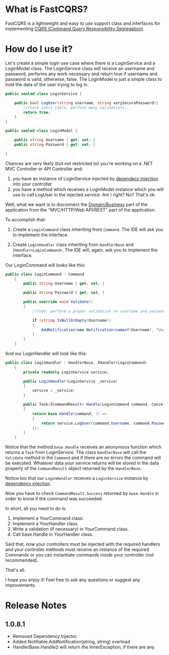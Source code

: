 # What is FastCQRS?
FastCQRS is a lightweight and easy to use support class and interfaces for implementing [CQRS (Command Query Responsibility Segregation)](https://en.wikipedia.org/wiki/Command%E2%80%93query_separation#Command_query_responsibility_separation).
# How do I use it?
Let's create a simple login use case where there is a LoginService and a LoginModel class. The LoginService class will receive an username and password, performs any work necessary and return true if username and password is valid, otherwise, false. The LoginModel is just a simple class to hold the data of the user trying to log in.

```csharp
public sealed class LoginService {

    public bool LogUser(string username, string verySecurePassword){
        //check users table, perform many validations...
        return true;
    }
}

public sealed class LoginModel {

    public string Username { get; set; }
    public string Password { get; set; }

}
```

Chances are very likely (but not restricted to) you're working on a .NET MVC Controller or API Controller and:
1. you have an instance of LoginService injected by [dependecy injection](https://en.wikipedia.org/wiki/Dependency_injection) into your controller
2. you have a method which receives a LoginModel instance which you will use to call LogUser in the injected service. Am I right? No? That's ok.

Well, what we want is to disconnect the [Domain/Business](https://en.wikipedia.org/wiki/Domain-driven_design) part of the application from the "MVC/HTTP/Web API/REST" part of the application.

To accomplish that:

1. Create a ```LoginCommand``` class inheriting from ```Command```. The IDE will ask you to implement the interface.

2. Create ```LoginHandler``` class inheriting from ```HandlerBase``` and ```IHandler<LoginCommand>```. The IDE will, again, ask you to implement the interface.

Our LoginCommand will looks like this:
```csharp
public class LoginCommand : Command
    {
        public string Username { get; set; }

        public string Password { get; set; }

        public override void Validate()
        {
            //Todo: perform a proper validation on username and password

            if (string.IsNullOrEmpty(Username))
            {
                AddNotification(new Notification(nameof(Username), "Username is invalid."));
            }
        }
    }
```

And our LoginHandler will look like this:
```csharp
public class LoginHandler : HandlerBase, IHandler<LoginCommand>
    {
        private readonly LoginService service;

        public LoginHandler(LoginService _service)
        {
            service = _service;
        }

        public Task<ICommandResult> Handle(LoginCommand command, CancellationToken cancellationToken)
        {
            return base.Handle(command, () =>
            {
                return service.LogUser(command.Username, command.Password);
            });
        }
    }
```

Notice that the method ```base.Handle``` receives an anonymous function which returns a ```Task``` from LoginService. The class ```HandlerBase``` will call the ```Validate``` method in the ```Command``` and if there are no errors the command will be executed. Whatever data your service returns will be stored in the data property of the ```CommandResult``` object returned by the ```HandlerBase```.

Notice too that our ```LoginHandler``` receives a ```LoginService``` instance by [dependency injection](https://en.wikipedia.org/wiki/Dependency_injection).

Now you have to check ```CommandResult.Success``` returned by ```base.Handle``` in order to know if the command was succeeded.

In short, all you need to do is:
1. Implement a YourCommand class.
2. Implement a YourHandler class.
3. Write a validation (if necessary) in YourCommand class.
4. Call base.Handle in YourHandler class.

Said that, now your controllers must be injected with the required handlers and your controller methods must receive an instance of the required Commands or you can instantiate commands inside your controller (not recommended).

That's all.

I hope you enjoy it! Feel free to ask any questions or suggest any improvements.

# Release Notes

## 1.0.8.1
- Removed Dependency Injector.
- Added Notifiable.AddNotification(string, string) overload
- HandlerBase.Handle() will return the InnerException, if there are any.

